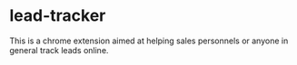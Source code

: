 # lead-tracker
This is a chrome extension aimed at helping sales personnels or anyone in general track leads online.
